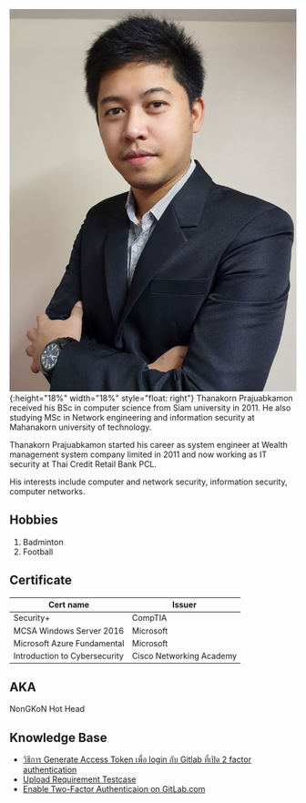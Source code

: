 ![](tanakon_bio.jpg){:height="18%" width="18%" style="float: right"}
Thanakorn Prajuabkamon received his BSc in computer science from Siam university in 2011. He also studying MSc in Network engineering and information security at Mahanakorn university of technology.

Thanakorn Prajuabkamon started his career as system engineer at Wealth management system company limited in 2011 and now working as IT security at Thai Credit Retail Bank PCL.

His interests include computer and network security, information security, computer networks.

## Hobbies
1. Badminton
1. Football

## Certificate

Cert name | Issuer
------ | ------
Security+ | CompTIA
MCSA Windows Server 2016 | Microsoft
Microsoft Azure Fundamental | Microsoft
Introduction to Cybersecurity | Cisco Networking Academy

## AKA
NonGKoN Hot Head

## Knowledge Base
* [วิธีการ Generate Access Token เพื่อ login กับ Gitlab ที่เปิด 2 factor authentication](https://nongkon09.github.io/Gitlab2factor)  
* [Upload Requirement Testcase](https://nongkon09.github.io/file_upload_requirement_testcase)
* [Enable Two-Factor Authenticaion on GitLab.com](https://nongkon09.github.io/GitlabEnable2FactorAuthentication)
